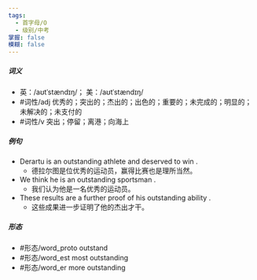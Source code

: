 ```yaml
---
tags:
  - 首字母/O
  - 级别/中考
掌握: false
模糊: false
---
```

##### 词义
- 英：/aʊtˈstændɪŋ/； 美：/aʊtˈstændɪŋ/
- #词性/adj  优秀的；突出的；杰出的；出色的；重要的；未完成的；明显的；未解决的；未支付的
- #词性/v  突出；停留；离港；向海上
##### 例句
- Derartu is an outstanding athlete and deserved to win .
	- 德拉尔图是位优秀的运动员，赢得比赛也是理所当然。
- We think he is an outstanding sportsman .
	- 我们认为他是一名优秀的运动员。
- These results are a further proof of his outstanding ability .
	- 这些成果进一步证明了他的杰出才干。
##### 形态
- #形态/word_proto outstand
- #形态/word_est most outstanding
- #形态/word_er more outstanding
